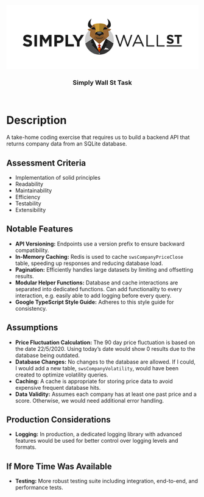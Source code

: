 <p align="center">
  <img src="images/sws-logo.png"/>
  <br/>
  <h3 align="center">Simply Wall St Task</h3>
</p>
<br />

# Description

A take-home coding exercise that requires us to build a backend API that returns
company data from an SQLite database.

## Assessment Criteria

-   Implementation of solid principles
-   Readability
-   Maintainability
-   Efficiency
-   Testability
-   Extensibility

## Notable Features

-   **API Versioning:** Endpoints use a version prefix to ensure backward
    compatibility.
-   **In-Memory Caching:** Redis is used to cache `swsCompanyPriceClose` table,
    speeding up responses and reducing database load.
-   **Pagination:** Efficiently handles large datasets by limiting and
    offsetting results.
-   **Modular Helper Functions:** Database and cache interactions are separated
    into dedicated functions. Can add functionality to every interaction, e.g.
    easily able to add logging before every query.
-   **Google TypeScript Style Guide:** Adheres to this style guide for
    consistency.

## Assumptions

-   **Price Fluctuation Calculation:** The 90 day price fluctuation is based on
    the date 22/5/2020. Using today’s date would show 0 results due to the
    database being outdated.
-   **Database Changes:** No changes to the database are allowed. If I could, I
    would add a new table, `swsCompanyVolatility`, would have been created to
    optimize volatility queries.
-   **Caching:** A cache is appropriate for storing price data to avoid
    expensive frequent database hits.
-   **Data Validity:** Assumes each company has at least one past price and a
    score. Otherwise, we would need additional error handling.

## Production Considerations

-   **Logging:** In production, a dedicated logging library with advanced
    features would be used for better control over logging levels and formats.

## If More Time Was Available

-   **Testing:** More robust testing suite including integration, end-to-end,
    and performance tests.
